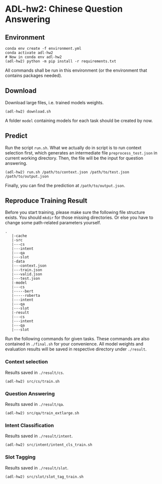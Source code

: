 # ADL-hw2: Chinese Question Answering
## Environment
```
conda env create -f environment.yml
conda activate adl-hw2
# Now in conda env adl-hw2
(adl-hw2) python -m pip install -r requirements.txt
```
All commands shall be run in this environment (or the environment that contains packages needed).
## Download
Download large files, i.e. trained models weights.
```
(adl-hw2) download.sh
```
A folder `model` containing models for each task should be created by now. 
## Predict
Run the script `run.sh`. What we actually do in script is to run context selection first, which generates an intermediate file `preprocess_test.json` in current working directory. Then, the file will be the input for question answering.
```
(adl-hw2) run.sh /path/to/context.json /path/to/test.json /path/to/output.json
```
Finally, you can find the prediction at `/path/to/output.json`.
## Reproduce Training Result
Before you start training, please make sure the following file structure exists. You should `mkdir` for those missing directories.  Or else you have to change some path-related parameters yourself.
```
.
   |-cache
   |-src
   |---cs
   |---intent
   |---qa
   |---slot
   |-data
   |---context.json
   |---train.json
   |---valid.json
   |---test.json
   |-model
   |---cs
   |-----bert
   |-----roberta
   |---intent
   |---qa
   |---slot
   |-result
   |---cs
   |---intent
   |---qa
   |---slot
```
Run the following commands for given tasks. These commands are also contained in `./final.sh` for your convenience.
All model weights and evaluation results will be saved in respective directory under `./result`.
### Context selection
Results saved in `./result/cs`.
```
(adl-hw2) src/cs/train.sh
```

### Question Answering
Results saved in `./result/qa`.
```
(adl-hw2) src/qa/train_extlarge.sh
```
### Intent Classification
Results saved in `./result/intent`.
```
(adl-hw2) src/intent/intent_cls_train.sh
```
### Slot Tagging
Results saved in `./result/slot`.
```
(adl-hw2) src/slot/slot_tag_train.sh
```